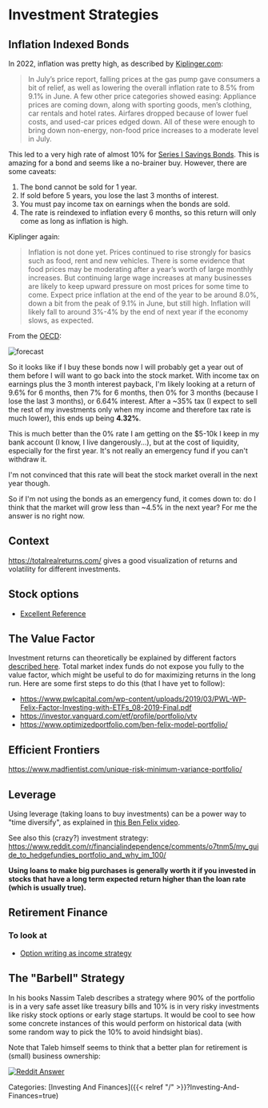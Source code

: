 # Investment Strategies

## Inflation Indexed Bonds

In 2022, inflation was pretty high, as described by
[Kiplinger.com](https://www.kiplinger.com/economic-forecasts/inflation):

> In July’s price report, falling prices at the gas pump gave consumers a bit
> of relief, as well as lowering the overall inflation rate to 8.5% from 9.1% in
> June.
> A few other price categories showed easing: Appliance prices are coming down,
> along with sporting goods, men’s clothing, car rentals and hotel rates.
> Airfares dropped because of lower fuel costs, and used-car prices edged down.
> All of these were enough to bring down non-energy, non-food price increases to a
> moderate level in July.

This led to a very high rate of almost 10% for [Series I Savings
Bonds](https://www.treasurydirect.gov/indiv/research/indepth/ibonds/res_ibonds_iratesandterms.htm#change).
This is amazing for a bond and seems like a no-brainer buy.
However, there are some caveats:

1. The bond cannot be sold for 1 year.
1. If sold before 5 years, you lose the last 3 months of interest.
1. You must pay income tax on earnings when the bonds are sold.
1. The rate is reindexed to inflation every 6 months, so this return will only
   come as long as inflation is high.

Kiplinger again:

> Inflation is not done yet.
> Prices continued to rise strongly for basics such as food, rent and new
> vehicles.
> There is some evidence that food prices may be moderating after a year’s worth
> of large monthly increases.
> But continuing large wage increases at many businesses are likely to keep upward
> pressure on most prices for some time to come.
> Expect price inflation at the end of the year to be around 8.0%, down a bit from
> the peak of 9.1% in June, but still high.
> Inflation will likely fall to around 3%-4% by the end of next year if the
> economy slows, as expected.

From the [OECD](https://data.oecd.org/price/inflation-forecast.htm):

![forecast](/docs/investing-and-finances/inflation-forecast.png)

So it looks like if I buy these bonds now I will probably get a year out of them
before I will want to go back into the stock market.
With income tax on earnings plus the 3 month interest payback, I'm likely
looking at a return of 9.6% for 6 months, then 7% for 6 months, then 0% for 3
months (because I lose the last 3 months), or 6.64% interest.
After a ~35% tax (I expect to sell the rest of my investments only when my
income and therefore tax rate is much lower), this ends up being **4.32%**.

This is much better than the 0% rate I am getting on the $5-10k I keep in my
bank account (I know, I live dangerously...), but at the cost of liquidity,
especially for the first year.
It's not really an emergency fund if you can't withdraw it.

I'm not convinced that this rate will beat the stock market overall in the next
year though.

So if I'm not using the bonds as an emergency fund, it comes down to: do I think
that the market will grow less than ~4.5% in the next year?
For me the answer is no right now.


## Context

https://totalrealreturns.com/ gives a good visualization of returns and
volatility for different investments.


## Stock options

 - [Excellent Reference](
   http://www.scribd.com/doc/55945011/An-Introduction-to-Stock-Options-for-the-Tech-Entrepreneur-or-Startup-Employee)


## The Value Factor

Investment returns can theoretically be explained by different factors
[described here](https://www.youtube.com/watch?v=ViTnIebSzj4).  Total market
index funds do not expose you fully to the value factor, which might be useful
to do for maximizing returns in the long run.  Here are some first steps to do
this (that I have yet to follow):

 - https://www.pwlcapital.com/wp-content/uploads/2019/03/PWL-WP-Felix-Factor-Investing-with-ETFs_08-2019-Final.pdf
 - https://investor.vanguard.com/etf/profile/portfolio/vtv
 - https://www.optimizedportfolio.com/ben-felix-model-portfolio/

## Efficient Frontiers

https://www.madfientist.com/unique-risk-minimum-variance-portfolio/

## Leverage

Using leverage (taking loans to buy investments) can be a power way to "time
diversify", as explained in [this Ben Felix
video](https://www.youtube.com/watch?v=Ll3TCEz4g1k).

See also this (crazy?) investment strategy:
https://www.reddit.com/r/financialindependence/comments/o7tnm5/my_guide_to_hedgefundies_portfolio_and_why_im_100/

**Using loans to make big purchases is generally worth it if you invested in
stocks that have a long term expected return higher than the loan rate (which
is usually true).**


## Retirement Finance

### To look at

 - [Option writing as income
   strategy](https://earlyretirementnow.com/2019/03/27/passive-income-through-option-writing-part-3/)


## The "Barbell" Strategy

In his books Nassim Taleb describes a strategy where 90% of the portfolio is in
a very safe asset like treasury bills and 10% is in very risky investments like
risky stock options or early stage startups.
It would be cool to see how some concrete instances of this would perform on
historical data (with some random way to pick the 10% to avoid hindsight bias).

Note that Taleb himself seems to think that a better plan for retirement is
(small) business ownership:

[![Reddit
Answer](nntaleb_reddit.png)](https://www.reddit.com/r/options/comments/38onec/i_am_nassim_nicholas_taleb_ask_me_anything_on/)

Categories:
[Investing And Finances]({{< relref "/" >}}?Investing-And-Finances=true)